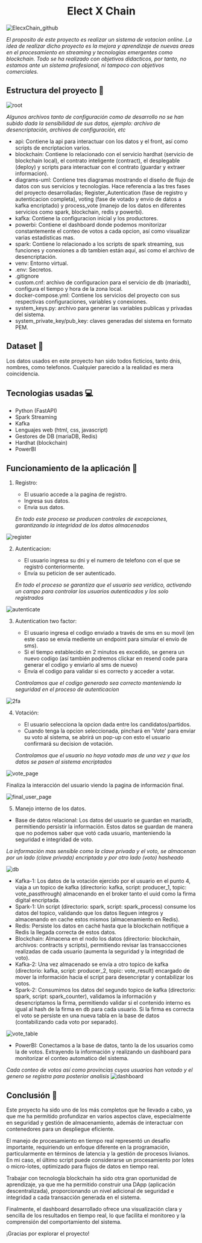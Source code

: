 <h1 align='center'>Elect X Chain</h1>

![ElecxChain_github](https://github.com/user-attachments/assets/ff6b764c-b94e-4f3c-bfb2-f8cf1ce5f2c2)


*El proposito de este proyecto es realizar un sistema de votacion online. 
La idea de realizar dicho proyecto es la mejora y aprendizaje de nuevas areas en el procesamiento en streaming y tecnologías emergentes como blockchain.
Todo se ha realizado con objetivos didacticos, por tanto, no estamos ante un sistema profesional, ni tampoco con objetivos comerciales.*

##  Estructura del proyecto  📁
![root](https://github.com/user-attachments/assets/04c720cf-fbef-4574-87b0-aca33e386808)

*Algunos archivos tanto de configuración como de desarrollo no se han subido dada la sensibilidad de sus datos, ejemplo: archivo de desencriptación, archivos de configuración, etc*
- api: Contiene la api para interactuar con los datos y el front, así como scripts de encriptacion varios.
- blockchain: Contiene lo relacionado con el servicio hardhat (servicio de blockchain local), el contrato inteligente (contract), el desplegable (deploy) y scripts para interactuar con el contrato (guardar y extraer informacion).
- diagrams-uml: Contiene tres diagramas mostrando el diseño de flujo de datos con sus servicios y tecnologías. Hace referencia a las tres fases del proyecto desarrolladas; Register_Autentication (fase de registro y autenticacion completa), voting (fase de votado y envio de datos a kafka encriptado) y process_vote (manejo de los datos en diferentes servicios como spark, blockchain, redis y powerbi).
- kafka: Contiene la configuracion inicial y los productores.
- powerbi: Contiene el dashboard donde podemos monitorizar constantemente el conteo de votos a cada opcion, así como visualizar varias estadisticas mas.
- spark: Contiene lo relacionado a los scripts de spark streaming, sus funciones y conexiones a db tambien están aquí, así como el archivo de desencriptación. 
- venv: Entorno virtual.
- .env: Secretos.
- .gitignore
- custom.cnf: archivo de configuracion para el servicio de db (mariadb), configura el tiempo y hora de la zona local.
- docker-compose.yml: Contiene los servicios del proyecto con sus respectivas configuraciones, variables y conexiones.
- system_keys.py: archivo para generar las variables publicas y privadas del sistema.
- system_private_key/pub_key: claves generadas del sistema en formato PEM.

## Dataset 📄

Los datos usados en este proyecto han sido todos ficticios, tanto dnis, nombres, como telefonos. Cualquier parecido a la realidad es mera coincidencia.

## Tecnologias usadas 💻

- Python (FastAPI)
- Spark Streaming
- Kafka
- Lenguajes web (html, css, javascript)
- Gestores de DB (mariaDB, Redis)
- Hardhat (blockchain)
- PowerBI

## Funcionamiento de la aplicación 🚀

1. Registro:
   - El usuario accede a la pagina de registro.
   - Ingresa sus datos.
   - Envia sus datos.
     
   *En todo este proceso se producen controles de excepciones, garantizando la integridad de los datos almacenados*

![register](https://github.com/user-attachments/assets/b85429de-7126-4fc9-b544-7326cc1bc429)

2. Autenticacion:
   - El usuario ingresa su dni y el numero de telefono con el que se registró conteriormente.
   - Envía su peticion de ser autenticado.
     
   *En todo el proceso se garantiza que el usuario sea verídico, activando un campo para controlar los usuarios autenticados y los solo registrados*

![autenticate](https://github.com/user-attachments/assets/1b5833b5-c661-4c60-9093-60da6b2993bf)

3. Autentication two factor:
   - El usuario ingresa el codigo enviado a través de sms en su movil (en este caso se envía mediente un endpoint para simular el envío de sms).
   - Si el tiempo establecido en 2 minutos es excedido, se genera un nuevo codigo (así también podremos clickar en resend code para generar el codigo y enviarlo al sms de nuevo)
   - Envía el codigo para validar si es correcto y acceder a votar.
   
   *Controlamos que el codigo generado sea correcto manteniendo la seguridad en el proceso de autenticacion*

![2fa](https://github.com/user-attachments/assets/efc6734c-9811-4e54-bfde-01ed9d774ea6)

4. Votación:
   - El usuario selecciona la opcion dada entre los candidatos/partidos.
   - Cuando tenga la opcion seleccionada, pinchará en 'Vote' para enviar su voto al sistema, se abrirá un pop-up con esto el usuario confirmará su decision de votación.
     
   *Controlamos que el usuario no haya votado mas de una vez y que los datos se pasen al sistema encriptados*

![vote_page](https://github.com/user-attachments/assets/11772794-b523-435a-b05c-b2b9d37ffde4)

Finaliza la interacción del usuario viendo la pagina de información final.

![final_user_page](https://github.com/user-attachments/assets/b782f0dc-c732-4850-9355-6cc3cd61c9a3)

5. Manejo interno de los datos.
  - Base de datos relacional: Los datos del usuario se guardan en mariadb, permitiendo persistir la información. Estos datos se guardan de manera que no podemos saber que votó cada usuario, manteniendo la seguridad e integridad de voto.

*La información mas sensible como la clave privada y el voto, se almacenan por un lado (clave privada) encriptada y por otro lado (voto) hasheado*

![db](https://github.com/user-attachments/assets/9ac97604-7594-494e-ae88-e0e044612871)

  - Kafka-1: Los datos de la votación ejercido por el usuario en el punto 4, viaja a un topico de kafka (directorio: kafka, script: producer_1, topic: vote_passthrough) almacenando en el broker tanto el uuid como la firma digital encriptada.
  - Spark-1: Un script (directorio: spark, script: spark_process) consume los datos del topico, validando que los datos lleguen integros y almacenando en cache estos mismos (almacenamiento en Redis).
  - Redis: Persiste los datos en caché hasta que la blockchain notifique a Redis la llegada correcta de estos datos.
  - Blockchain: Almacena en el nodo los datos (directorio: blockchain, archivos: contracts y scripts), permitiendo revisar las transaccciones realizadas de cada usuario (aumenta la seguridad y la integridad de voto).
  - Kafka-2: Una vez almacenado se envía a otro topico de kafka (directorio: kafka, script: producer_2, topic: vote_result) encargado de mover la información hacia el script para desencriptar y contabilizar los votos.
  - Spark-2: Consumimos los datos del segundo topico de kafka (directorio: spark, script: spark_counter), validamos la información y desencriptamos la firma, permitiendo validar si el contenido interno es igual al hash de la firma en db para cada usuario. Si la firma es correcta el voto se persiste en una nueva tabla en la base de datos (contabilizando cada voto por separado).
  
![vote_table](https://github.com/user-attachments/assets/28e7f828-247e-41b3-9f69-ded8bb4258e3)

  - PowerBI: Conectamos a la base de datos, tanto la de los usuarios como la de votos. Extrayendo la información y realizando un dashboard para monitorizar el conteo automatico del sistema.

*Cada conteo de votos así como provincias cuyos usuarios han votado y el genero se registra para posterior analisis*
![dashboard](https://github.com/user-attachments/assets/0df1da58-0d69-472d-b0d2-601499aacdd7)

## Conclusión 🎉

Este proyecto ha sido uno de los más completos que he llevado a cabo, ya que me ha permitido profundizar en varios aspectos clave, especialmente en seguridad y gestión de almacenamiento, además de interactuar con contenedores para un despliegue eficiente.

El manejo de procesamiento en tiempo real representó un desafío importante, requiriendo un enfoque diferente en la programación, particularmente en términos de latencia y la gestión de procesos livianos. En mi caso, el último script puede considerarse un procesamiento por lotes o micro-lotes, optimizado para flujos de datos en tiempo real.

Trabajar con tecnología blockchain ha sido otra gran oportunidad de aprendizaje, ya que me ha permitido construir una DApp (aplicación descentralizada), proporcionando un nivel adicional de seguridad e integridad a cada transacción generada en el sistema.

Finalmente, el dashboard desarrollado ofrece una visualización clara y sencilla de los resultados en tiempo real, lo que facilita el monitoreo y la comprensión del comportamiento del sistema.

¡Gracias por explorar el proyecto!

